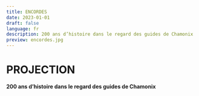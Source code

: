 ```yaml
---
title: ENCORDES
date: 2023-01-01
draft: false
language: fr
description: 200 ans d’histoire dans le regard des guides de Chamonix
preview: encordes.jpg
---
```

# PROJECTION


**200 ans d’histoire dans le regard des guides de Chamonix**
